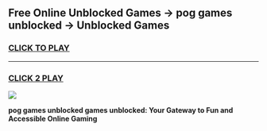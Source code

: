 
## Free Online Unblocked Games → pog games unblocked → Unblocked Games
<h3>
<a href="https://premium.freeplayer.one?title=pog_games_unblocked&ref=21F">CLICK TO PLAY</a></h3>
<hr>

<h3>
<a href="https://premium.freeplayer.one?title=pog_games_unblocked&ref=21F">CLICK 2 PLAY</a>
  
</h3>

<a href="https://premium.freeplayer.one?title=pog_games_unblocked&ref=21F/"><img src="https://clearcache.store/games.png"></a>


**pog games unblocked games unblocked: Your Gateway to Fun and Accessible Online Gaming**
